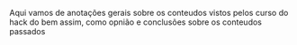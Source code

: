 Aqui vamos de anotações gerais sobre os conteudos vistos pelos curso do hack do bem assim, como opnião e conclusões sobre os conteudos passados

